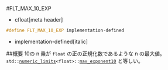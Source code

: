 #FLT_MAX_10_EXP
* cfloat[meta header]


```cpp
#define FLT_MAX_10_EXP implementation-defined
```
* implementation-defined[italic]

##概要
10の n 乗が `float` の正の正規化数であるような n の最大値。
`std::`[`numeric_limits`](/reference/limits/numeric_limits.md)`<float>::`[`max_exponent10`](/reference/limits/numeric_limits/max_exponent10.md) と等しい。
